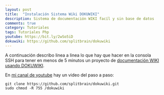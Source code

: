 ```yaml
---
layout: post
title:  "Instalación Sistema Wiki DOKUWIKI"
description: Sistema de documentación WIKI facíl y sin base de datos
comments: true
category: Tutoriales
tags: Tutoriales Php
youtube: https://bit.ly/2wSo5iD
dokuwiki: https://github.com/splitbrain/dokuwiki
---
```


A continuación describo linea a linea lo que hay que hacer en la consola SSH para tener en menos de 5 minutos un proyecto de <a target="_blank" href="{{ page.dokuwiki }}">documentación WIKI usando DOKUWIKI</a>.

En <a target="_blank" href="{{ page.youtube }}">mi canal de youtube</a> hay un video del paso a paso: 

```
git clone https://github.com/splitbrain/dokuwiki.git
sudo chmod -R 755 /dokuwiki

```
